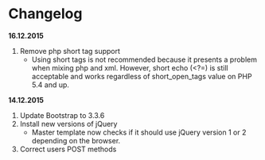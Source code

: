 Changelog
===

**16.12.2015**

1. Remove php short tag support
    * Using short tags is not recommended because it presents a problem when mixing php and xml. However, short echo (<?=) is still acceptable and works regardless of short_open_tags value on PHP 5.4 and up.

**14.12.2015**

1. Update Bootstrap to 3.3.6
2. Install new versions of jQuery
    * Master template now checks if it should use jQuery version 1 or 2 depending on the browser.
3. Correct users POST methods
